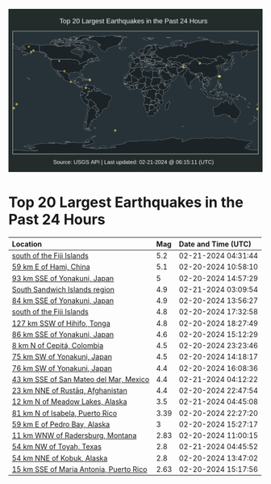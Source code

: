 ![Map](./map.png)

# Top 20 Largest Earthquakes in the Past 24 Hours

| Location | Mag | Date and Time (UTC) |
|:---|:---|:---|
| [south of the Fiji Islands](https://earthquake.usgs.gov/earthquakes/eventpage/us7000m0hp) | 5.2 | 02-21-2024 04:31:44 |
| [59 km E of Hami, China](https://earthquake.usgs.gov/earthquakes/eventpage/us7000m0bs) | 5.1 | 02-20-2024 10:58:10 |
| [93 km SSE of Yonakuni, Japan](https://earthquake.usgs.gov/earthquakes/eventpage/us7000m0cb) | 5 | 02-20-2024 14:57:29 |
| [South Sandwich Islands region](https://earthquake.usgs.gov/earthquakes/eventpage/us7000m0h6) | 4.9 | 02-21-2024 03:09:54 |
| [84 km SSE of Yonakuni, Japan](https://earthquake.usgs.gov/earthquakes/eventpage/us7000m0c7) | 4.9 | 02-20-2024 13:56:27 |
| [south of the Fiji Islands](https://earthquake.usgs.gov/earthquakes/eventpage/us7000m0e9) | 4.8 | 02-20-2024 17:32:58 |
| [127 km SSW of Hihifo, Tonga](https://earthquake.usgs.gov/earthquakes/eventpage/us7000m0ef) | 4.8 | 02-20-2024 18:27:49 |
| [86 km SSE of Yonakuni, Japan](https://earthquake.usgs.gov/earthquakes/eventpage/us7000m0cc) | 4.6 | 02-20-2024 15:12:29 |
| [8 km N of Cepitá, Colombia](https://earthquake.usgs.gov/earthquakes/eventpage/us7000m0g8) | 4.5 | 02-20-2024 23:23:46 |
| [75 km SW of Yonakuni, Japan](https://earthquake.usgs.gov/earthquakes/eventpage/us7000m0c9) | 4.5 | 02-20-2024 14:18:17 |
| [76 km SW of Yonakuni, Japan](https://earthquake.usgs.gov/earthquakes/eventpage/us7000m0d0) | 4.4 | 02-20-2024 16:08:36 |
| [43 km SSE of San Mateo del Mar, Mexico](https://earthquake.usgs.gov/earthquakes/eventpage/us7000m0hl) | 4.4 | 02-21-2024 04:12:22 |
| [23 km NNE of Rustāq, Afghanistan](https://earthquake.usgs.gov/earthquakes/eventpage/us7000m0g5) | 4.4 | 02-20-2024 22:47:54 |
| [12 km N of Meadow Lakes, Alaska](https://earthquake.usgs.gov/earthquakes/eventpage/ak0242e2lfx9) | 3.5 | 02-21-2024 04:45:08 |
| [81 km N of Isabela, Puerto Rico](https://earthquake.usgs.gov/earthquakes/eventpage/pr71440698) | 3.39 | 02-20-2024 22:27:20 |
| [59 km E of Pedro Bay, Alaska](https://earthquake.usgs.gov/earthquakes/eventpage/us7000m0cf) | 3 | 02-20-2024 15:27:17 |
| [11 km WNW of Radersburg, Montana](https://earthquake.usgs.gov/earthquakes/eventpage/mb90041073) | 2.83 | 02-20-2024 11:00:15 |
| [54 km NW of Toyah, Texas](https://earthquake.usgs.gov/earthquakes/eventpage/tx2024dpoc) | 2.8 | 02-21-2024 04:45:52 |
| [54 km NNE of Kobuk, Alaska](https://earthquake.usgs.gov/earthquakes/eventpage/us7000m0c8) | 2.8 | 02-20-2024 13:47:02 |
| [15 km SSE of Maria Antonia, Puerto Rico](https://earthquake.usgs.gov/earthquakes/eventpage/pr71440663) | 2.63 | 02-20-2024 15:17:56 |
